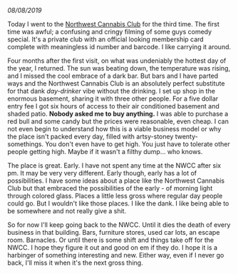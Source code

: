 *08/08/2019*

Today I went to the [Northwest Cannabis Club](https://www.nwcannabismarket.com/) for the third time. The first time was awful; a confusing and cringy filming of some guys comedy special. It's a private club with an official looking membership card complete with meaningless id number and barcode. I like carrying it around.

Four months after the first visit, on what was undeniably the hottest day of the year, I returned.
The sun was beating down, the temperature was rising, and I missed the cool embrace of a dark bar. But bars and I have parted ways and the Northwest Cannabis Club is an absolutely perfect substitute for that dank *day-drinker* vibe without the drinking. I set up shop in the enormous basement, sharing it with three other people. For a five dollar entry fee I got six hours of access to their air conditioned basement and shaded patio. **Nobody asked me to buy anything.** I was able to purchase a red bull and some candy but the prices were reasonable, even cheap. I can not even begin to understand how this is a viable business model or why the place isn't packed every day, filled with artsy-stoney twenty-somethings. You don't even have to get high. You just have to tolerate other people getting high. Maybe if it wasn't a filthy dump… who knows.

The place is great. Early. I have not spent any time at the NWCC after six pm. It may be very very different. Early though, early has a lot of possibilities. I have some ideas about a place like the Northwest Cannabis Club but that embraced the possibilities of the early - of morning light through colored glass. Places a little less gross where regular day people could go. But I wouldn't like those places. I like the dank. I like being able to be somewhere and not really give a shit.

So for now I'll keep going back to the NWCC. Until it dies the death of every business in that building. Bars, furniture stores, used car lots, an escape room. Barnacles. Or until there is some shift and things take off for the NWCC. I hope they figure it out and good on em if they do. I hope it is a harbinger of something interesting and new. Either way, even if I never go back, I'll miss it when it's the next gross thing.


